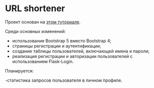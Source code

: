 # URL shortener

Проект основан на
[этом туториале](https://www.digitalocean.com/community/tutorials/how-to-make-a-url-shortener-with-flask-and-sqlite).  

Среди основных изменений:
  
- использование Bootstrap 5 вместо Bootstrap 4;
- страницы регистрации и аутентификации;
- создание таблицы пользователей, включающей имена и пароли;
- реализация регистрации и авторизации пользователей с
использованием Flask-Login.  

Планируется:  

-статистика запросов пользователя в личном профиле.